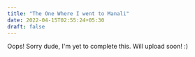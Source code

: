 ```yaml
---
title: "The One Where I went to Manali"
date: 2022-04-15T02:55:24+05:30
draft: false
---
```


Oops! Sorry dude, I'm yet to complete this. Will upload soon! :)
